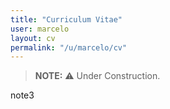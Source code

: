 ```yaml
---
title: "Curriculum Vitae"
user: marcelo
layout: cv
permalink: "/u/marcelo/cv"
---
```


> **NOTE:** :warning: Under Construction.

note3
